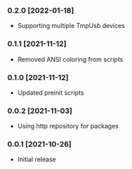 ### 0.2.0 [2022-01-18] ###

* Supporting multiple TmpUsb devices


### 0.1.1 [2021-11-12] ###

* Removed ANSI coloring from scripts


### 0.1.0 [2021-11-12] ###

* Updated preinit scripts


### 0.0.2 [2021-11-03] ###

* Using http repository for packages


### 0.0.1 [2021-10-26] ###

* Initial release
